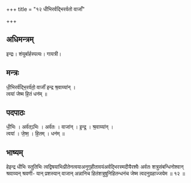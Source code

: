 +++
title = "१२ धीभिरर्वद्भिरर्वतो वाजाँ"

+++
## अधिमन्त्रम्
इन्द्रः। शंयुर्बार्हस्पत्यः। गायत्री।

## मन्त्रः
धी॒भिरर्व॑द्भि॒रर्व॑तो॒ वाजाँ॑ इन्द्र श्र॒वाय्या॑न् ।  
त्वया॑ जेष्म हि॒तं धन॑म् ॥

## पदपाठः
धी॒भिः । अर्व॑त्ऽभिः । अर्व॑तः । वाजा॑न् । इ॒न्द्र॒ । श्र॒वाय्या॑न् ।  
त्वया॑ । जे॒ष्म॒ । हि॒तम् । धन॑म् ॥

## भाष्यम्
हेइन्द्र धीभिः स्तुतिभिः त्वद्विषयाभिःप्रीतेनत्वयाअनुगृहीतावयंअर्वद्भिरस्मदीयैरश्वैः अर्वतः शत्रुसंबन्धिनोश्वान् श्रवाय्यन् श्रवणी- यान् प्रशस्यान् वाजान् अन्नानिच हितंशत्रुषुनिहितन्धनंच जेष्म त्वदनुग्रहाज्जयेम ॥ १२ ॥